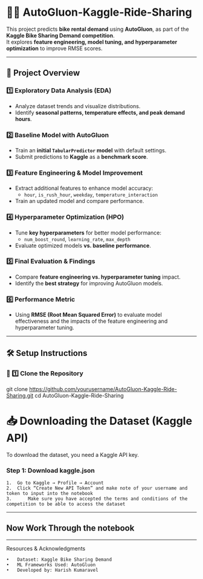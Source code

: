 # 🚴‍♂️ AutoGluon-Kaggle-Ride-Sharing  

This project predicts **bike rental demand** using **AutoGluon**, as part of the **Kaggle Bike Sharing Demand competition**.  
It explores **feature engineering, model tuning, and hyperparameter optimization** to improve RMSE scores.  

---

## 📌 Project Overview  

### **1️⃣ Exploratory Data Analysis (EDA)**  
- Analyze dataset trends and visualize distributions.  
- Identify **seasonal patterns, temperature effects, and peak demand hours**.  

### **2️⃣ Baseline Model with AutoGluon**  
- Train an **initial `TabularPredictor` model** with default settings.  
- Submit predictions to **Kaggle** as a **benchmark score**.  

### **3️⃣ Feature Engineering & Model Improvement**  
- Extract additional features to enhance model accuracy:  
  - `hour`, `is_rush_hour`, `weekday`, `temperature_interaction`  
- Train an updated model and compare performance.  

### **4️⃣ Hyperparameter Optimization (HPO)**  
- Tune **key hyperparameters** for better model performance:  
  - `num_boost_round`, `learning_rate`, `max_depth`  
- Evaluate optimized models **vs. baseline performance**.  

### **5️⃣ Final Evaluation & Findings**  
- Compare **feature engineering vs. hyperparameter tuning** impact.  
- Identify the **best strategy** for improving AutoGluon models.  

### **6️⃣ Performance Metric**  
- Using **RMSE (Root Mean Squared Error)** to evaluate model effectiveness and the impacts of the feature engineering and hyperparameter tuning.

---

## 🛠️ Setup Instructions  

### **🔹 1️⃣ Clone the Repository**  

git clone https://github.com/yourusername/AutoGluon-Kaggle-Ride-Sharing.git
cd AutoGluon-Kaggle-Ride-Sharing

# 📥 Downloading the Dataset (Kaggle API)



To download the dataset, you need a Kaggle API key.

### Step 1: Download kaggle.json
	1.	Go to Kaggle → Profile → Account
	2.	Click “Create New API Token” and make note of your username and token to input into the notebook
    3.      Make sure you have accepted the terms and conditions of the competition to be able to access the dataset



---
## Now Work Through the notebook


---
 Resources & Acknowledgments

	•	Dataset: Kaggle Bike Sharing Demand
	•	ML Frameworks Used: AutoGluon
	•	Developed by: Harish Kumaravel
